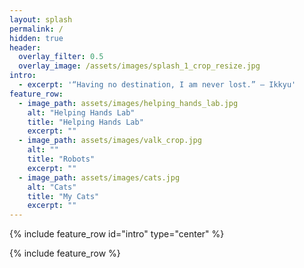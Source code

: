 ```yaml
---
layout: splash
permalink: /
hidden: true
header:
  overlay_filter: 0.5 
  overlay_image: /assets/images/splash_1_crop_resize.jpg
intro:
  - excerpt: '“Having no destination, I am never lost.” ― Ikkyu'
feature_row:
  - image_path: assets/images/helping_hands_lab.jpg
    alt: "Helping Hands Lab"
    title: "Helping Hands Lab"
    excerpt: ""
  - image_path: assets/images/valk_crop.jpg
    alt: ""
    title: "Robots"
    excerpt: ""
  - image_path: assets/images/cats.jpg
    alt: "Cats"
    title: "My Cats"
    excerpt: ""
---
```


{% include feature_row id="intro" type="center" %}

{% include feature_row %}

